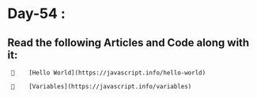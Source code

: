  
 # Day-54 :

 ## Read the following Articles and Code along with it:

     🔗    [Hello World](https://javascript.info/hello-world)
         
     🔗    [Variables](https://javascript.info/variables)
